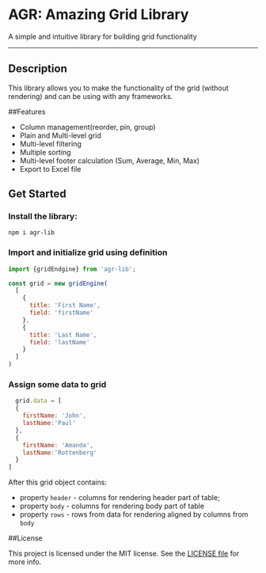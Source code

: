 # AGR: Amazing Grid Library

A simple and intuitive library for building grid functionality

___

## Description

This library allows you to make the functionality of the grid (without rendering) and can be using with any frameworks.

##Features
* Column management(reorder, pin, group)
* Plain and Multi-level grid
* Multi-level filtering
* Multiple sorting
* Multi-level footer calculation (Sum, Average, Min, Max)
* Export to Excel file

## Get Started

### Install the library:

`npm i agr-lib`

### Import and initialize grid using definition

```javascript
import {gridEndgine} from 'agr-lib';

const grid = new gridEngine(
  [
    {
      title: 'First Name',
      field: 'firstName'
    },
    {
      title: 'Last Name',
      field: 'lastName'
    }
  ]
)
```

### Assign some data to grid

```javascript
  grid.data = [
  {
    firstName: 'John',
    lastName:'Paul'
  },
  {
    firstName: 'Amanda',
    lastName:'Rottenberg'
  }
]
```


After this grid object contains:
  * property `header` - columns for rendering header part of table;
  * property `body` - columns for rendering body part of table
  * property `rows` - rows from data for rendering aligned by columns from `body` 

##License

This project is licensed under the MIT license. See the [LICENSE file](LICENSE.txt) for more info.
